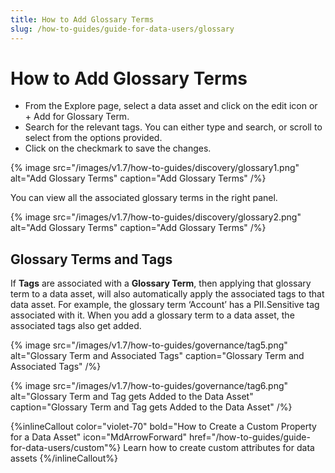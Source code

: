 ```yaml
---
title: How to Add Glossary Terms
slug: /how-to-guides/guide-for-data-users/glossary
---
```


# How to Add Glossary Terms

- From the Explore page, select a data asset and click on the edit icon or + Add for Glossary Term.
- Search for the relevant tags. You can either type and search, or scroll to select from the options provided.
- Click on the checkmark to save the changes.

{% image
src="/images/v1.7/how-to-guides/discovery/glossary1.png"
alt="Add Glossary Terms"
caption="Add Glossary Terms"
/%}

You can view all the associated glossary terms in the right panel.

{% image
src="/images/v1.7/how-to-guides/discovery/glossary2.png"
alt="Add Glossary Terms"
caption="Add Glossary Terms"
/%}

## Glossary Terms and Tags

If **Tags** are associated with a **Glossary Term**, then applying that glossary term to a data asset, will also automatically apply the associated tags to that data asset. For example, the glossary term ‘Account’ has a PII.Sensitive tag associated with it. When you add a glossary term to a data asset, the associated tags also get added.

{% image
src="/images/v1.7/how-to-guides/governance/tag5.png"
alt="Glossary Term and Associated Tags"
caption="Glossary Term and Associated Tags"
/%}

{% image
src="/images/v1.7/how-to-guides/governance/tag6.png"
alt="Glossary Term and Tag gets Added to the Data Asset"
caption="Glossary Term and Tag gets Added to the Data Asset"
/%}

{%inlineCallout
  color="violet-70"
  bold="How to Create a Custom Property for a Data Asset"
  icon="MdArrowForward"
  href="/how-to-guides/guide-for-data-users/custom"%}
  Learn how to create custom attributes for data assets
{%/inlineCallout%}